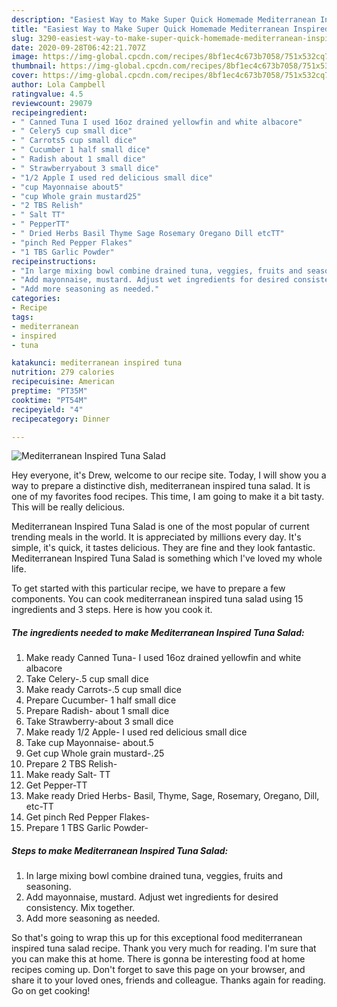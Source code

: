 ```yaml
---
description: "Easiest Way to Make Super Quick Homemade Mediterranean Inspired Tuna Salad"
title: "Easiest Way to Make Super Quick Homemade Mediterranean Inspired Tuna Salad"
slug: 3290-easiest-way-to-make-super-quick-homemade-mediterranean-inspired-tuna-salad
date: 2020-09-28T06:42:21.707Z
image: https://img-global.cpcdn.com/recipes/8bf1ec4c673b7058/751x532cq70/mediterranean-inspired-tuna-salad-recipe-main-photo.jpg
thumbnail: https://img-global.cpcdn.com/recipes/8bf1ec4c673b7058/751x532cq70/mediterranean-inspired-tuna-salad-recipe-main-photo.jpg
cover: https://img-global.cpcdn.com/recipes/8bf1ec4c673b7058/751x532cq70/mediterranean-inspired-tuna-salad-recipe-main-photo.jpg
author: Lola Campbell
ratingvalue: 4.5
reviewcount: 29079
recipeingredient:
- " Canned Tuna I used 16oz drained yellowfin and white albacore"
- " Celery5 cup small dice"
- " Carrots5 cup small dice"
- " Cucumber 1 half small dice"
- " Radish about 1 small dice"
- " Strawberryabout 3 small dice"
- "1/2 Apple I used red delicious small dice"
- "cup Mayonnaise about5"
- "cup Whole grain mustard25"
- "2 TBS Relish"
- " Salt TT"
- " PepperTT"
- " Dried Herbs Basil Thyme Sage Rosemary Oregano Dill etcTT"
- "pinch Red Pepper Flakes"
- "1 TBS Garlic Powder"
recipeinstructions:
- "In large mixing bowl combine drained tuna, veggies, fruits and seasoning."
- "Add mayonnaise, mustard. Adjust wet ingredients for desired consistency. Mix together."
- "Add more seasoning as needed."
categories:
- Recipe
tags:
- mediterranean
- inspired
- tuna

katakunci: mediterranean inspired tuna 
nutrition: 279 calories
recipecuisine: American
preptime: "PT35M"
cooktime: "PT54M"
recipeyield: "4"
recipecategory: Dinner

---
```



![Mediterranean Inspired Tuna Salad](https://img-global.cpcdn.com/recipes/8bf1ec4c673b7058/751x532cq70/mediterranean-inspired-tuna-salad-recipe-main-photo.jpg)

Hey everyone, it's Drew, welcome to our recipe site. Today, I will show you a way to prepare a distinctive dish, mediterranean inspired tuna salad. It is one of my favorites food recipes. This time, I am going to make it a bit tasty. This will be really delicious.



Mediterranean Inspired Tuna Salad is one of the most popular of current trending meals in the world. It is appreciated by millions every day. It's simple, it's quick, it tastes delicious. They are fine and they look fantastic. Mediterranean Inspired Tuna Salad is something which I've loved my whole life.


To get started with this particular recipe, we have to prepare a few components. You can cook mediterranean inspired tuna salad using 15 ingredients and 3 steps. Here is how you cook it.

<!--inarticleads1-->

##### The ingredients needed to make Mediterranean Inspired Tuna Salad:

1. Make ready  Canned Tuna- I used 16oz drained yellowfin and white albacore
1. Take  Celery-.5 cup small dice
1. Make ready  Carrots-.5 cup small dice
1. Prepare  Cucumber- 1 half small dice
1. Prepare  Radish- about 1 small dice
1. Take  Strawberry-about 3 small dice
1. Make ready 1/2 Apple- I used red delicious small dice
1. Take cup Mayonnaise- about.5
1. Get cup Whole grain mustard-.25
1. Prepare 2 TBS Relish-
1. Make ready  Salt- TT
1. Get  Pepper-TT
1. Make ready  Dried Herbs- Basil, Thyme, Sage, Rosemary, Oregano, Dill, etc-TT
1. Get pinch Red Pepper Flakes-
1. Prepare 1 TBS Garlic Powder-




<!--inarticleads2-->

##### Steps to make Mediterranean Inspired Tuna Salad:

1. In large mixing bowl combine drained tuna, veggies, fruits and seasoning.
1. Add mayonnaise, mustard. Adjust wet ingredients for desired consistency. Mix together.
1. Add more seasoning as needed.




So that's going to wrap this up for this exceptional food mediterranean inspired tuna salad recipe. Thank you very much for reading. I'm sure that you can make this at home. There is gonna be interesting food at home recipes coming up. Don't forget to save this page on your browser, and share it to your loved ones, friends and colleague. Thanks again for reading. Go on get cooking!

